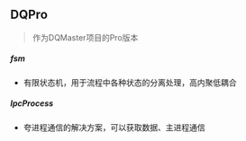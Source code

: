 ## DQPro
> 作为DQMaster项目的Pro版本
##### fsm
- 有限状态机，用于流程中各种状态的分离处理，高内聚低耦合
##### IpcProcess
- 夸进程通信的解决方案，可以获取数据、主进程通信

